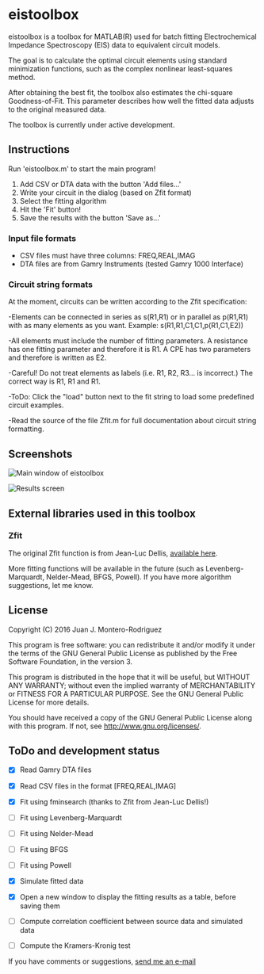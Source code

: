 # eistoolbox

eistoolbox is a toolbox for MATLAB(R) used for batch fitting Electrochemical Impedance Spectroscopy (EIS) data to equivalent circuit models.

The goal is to calculate the optimal circuit elements using standard minimization functions, such as the complex nonlinear least-squares method.

After obtaining the best fit, the toolbox also estimates the chi-square Goodness-of-Fit. This parameter describes how well the fitted data adjusts to the original measured data.

The toolbox is currently under active development.

## Instructions

Run 'eistoolbox.m' to start the main program!

1. Add CSV or DTA data with the button 'Add files...'
2. Write your circuit in the dialog (based on Zfit format)
3. Select the fitting algorithm
4. Hit the 'Fit' button!
5. Save the results with the button 'Save as...'

### Input file formats

- CSV files must have three columns: FREQ,REAL,IMAG
- DTA files are from Gamry Instruments (tested Gamry 1000 Interface)

### Circuit string formats

At the moment, circuits can be written according to the Zfit specification:

-Elements can be connected in series as s(R1,R1) or in parallel as p(R1,R1) with as many elements as you want. Example: s(R1,R1,C1,C1,p(R1,C1,E2))

-All elements must include the number of fitting parameters. A resistance has one fitting parameter and therefore it is R1. A CPE has two parameters and therefore is written as E2.

-Careful! Do not treat elements as labels (i.e. R1, R2, R3... is incorrect.) The correct way is R1, R1 and R1.

-ToDo: Click the "load" button next to the fit string to load some predefined circuit examples.

-Read the source of the file Zfit.m for full documentation about circuit string formatting.



## Screenshots

![Main window of eistoolbox](https://github.com/jjmontero9/eistoolbox/blob/master/images/main_screenshot.png)

![Results screen](https://github.com/jjmontero9/eistoolbox/blob/master/images/scr_results.png)

## External libraries used in this toolbox

### Zfit

The original Zfit function is from Jean-Luc Dellis, [available here](https://www.mathworks.com/matlabcentral/fileexchange/19460-zfit).

More fitting functions will be available in the future (such as Levenberg-Marquardt, Nelder-Mead, BFGS, Powell). If you have more algorithm suggestions, let me know.

## License

Copyright (C) 2016  Juan J. Montero-Rodriguez
 
This program is free software: you can redistribute it and/or modify it under the terms of the GNU General Public License as published by the Free Software Foundation, in the version 3.

This program is distributed in the hope that it will be useful, but WITHOUT ANY WARRANTY; without even the implied warranty of MERCHANTABILITY or FITNESS FOR A PARTICULAR PURPOSE.  See the GNU General Public License for more details.

You should have received a copy of the GNU General Public License along with this program.  If not, see <http://www.gnu.org/licenses/>.


## ToDo and development status

- [x] Read Gamry DTA files
- [x] Read CSV files in the format [FREQ,REAL,IMAG]
- [x] Fit using fminsearch (thanks to Zfit from Jean-Luc Dellis!)
- [ ] Fit using Levenberg-Marquardt
- [ ] Fit using Nelder-Mead
- [ ] Fit using BFGS
- [ ] Fit using Powell
- [x] Simulate fitted data
- [x] Open a new window to display the fitting results as a table, before saving them
- [ ] Compute correlation coefficient between source data and simulated data
- [ ] Compute the Kramers-Kronig test


If you have comments or suggestions, [send me an e-mail](mailto:juan.montero@tu-harburg.de)